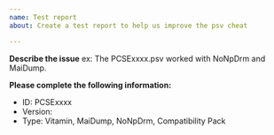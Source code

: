 ```yaml
---
name: Test report
about: Create a test report to help us improve the psv cheat

---
```


**Describe the issue**
ex: The PCSExxxx.psv worked with NoNpDrm and MaiDump.

**Please complete the following information:**
 - ID: PCSExxxx
 - Version:
 - Type: Vitamin, MaiDump, NoNpDrm, Compatibility Pack
